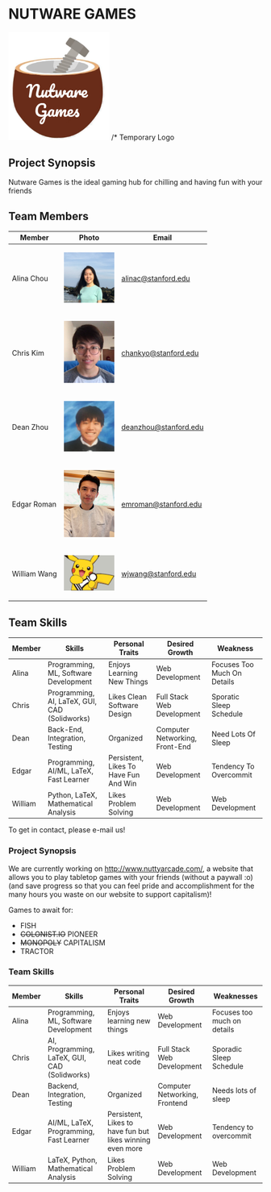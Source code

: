 # NUTWARE GAMES
<img src="./assets/images/logo_temp.PNG" width="200">
/* Temporary Logo

## Project Synopsis
Nutware Games is the ideal gaming hub for chilling and having fun with your friends

## Team Members

| Member        | Photo                                                                                         | Email                 |
| ------------- | --------------------------------------------------------------------------------------------- | --------------------- |
| Alina Chou    | <p align="center"> <img src="./assets/images/profile_pictures/Alina.jpeg" width="100"> </p>   | alinac@stanford.edu   |
| Chris Kim     | <p align="center"> <img src="./assets/images/profile_pictures/chankyo.png" width="100"> </p>  | chankyo@stanford.edu  |
| Dean Zhou     | <p align="center"> <img src="./assets/images/profile_pictures/me_irl.jpg" width="100"> </p>   | deanzhou@stanford.edu |
| Edgar Roman   | <p align="center"> <img src="./assets/images/profile_pictures/edgar.jpg" width="100"> </p>    | emroman@stanford.edu  |
| William Wang  | <p align="center"> <img src="./assets/images/pikachess.jpg" width="100"> </p>                 | wjwang@stanford.edu   |

## Team Skills
| Member  | Skills                                        | Personal Traits                        | Desired Growth                 | Weakness                    | 
| ------- | --------------------------------------------- | -------------------------------------- | ------------------------------ | --------------------------- |
| Alina   | Programming, ML, Software Development         | Enjoys Learning New Things             | Web Development                | Focuses Too Much On Details |
| Chris   | Programming, AI, LaTeX, GUI, CAD (Solidworks) | Likes Clean Software Design            | Full Stack Web Development     | Sporatic Sleep Schedule     |
| Dean    | Back-End, Integration, Testing                | Organized                              | Computer Networking, Front-End | Need Lots Of Sleep          |
| Edgar   | Programming, AI/ML, LaTeX, Fast Learner       | Persistent, Likes To Have Fun And Win  | Web Development                | Tendency To Overcommit      | 
| William | Python, LaTeX, Mathematical Analysis          | Likes Problem Solving                  | Web Development                | Web Development             |


To get in contact, please e-mail us!

### Project Synopsis
We are currently working on http://www.nuttyarcade.com/, a website that allows you to play tabletop games with your friends (without a paywall :o) 
(and save progress so that you can feel pride and accomplishment for the many hours you waste on our website to support capitalism)!

Games to await for:
- FISH
- <del>COLONIST.IO</del>  PIONEER
- <del>MONOPOLY</del>  CAPITALISM
- TRACTOR

### Team Skills
Member | Skills | Personal Traits | Desired Growth | Weaknesses
--- | --- | --- | --- | ---
Alina | Programming, ML, Software Development | Enjoys learning new things | Web Development | Focuses too much on details
Chris | AI, Programming, LaTeX, GUI, CAD (Solidworks) | Likes writing neat code | Full Stack Web Development | Sporadic Sleep Schedule
Dean | Backend, Integration, Testing | Organized | Computer Networking, Frontend | Needs lots of sleep
Edgar | AI/ML, LaTeX, Programming, Fast Learner | Persistent, Likes to have fun but likes winning even more | Web Development | Tendency to overcommit
William | LaTeX, Python, Mathematical Analysis | Likes Problem Solving | Web Development | Web Development
